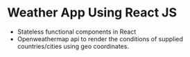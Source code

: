 # Weather App Using React JS

- Stateless functional components in React
- Openweathermap api to render the conditions of supplied countries/cities using geo coordinates.

